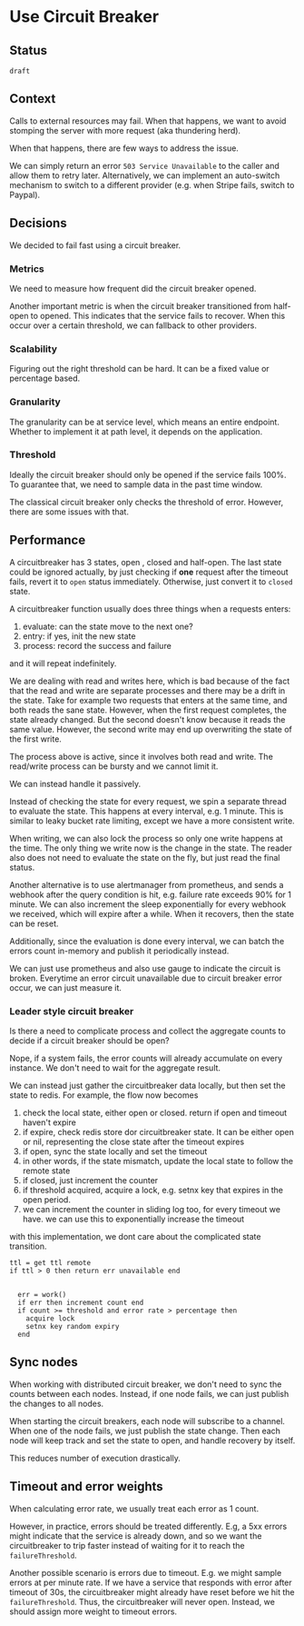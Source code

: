 # Use Circuit Breaker


## Status

`draft`


## Context

Calls to external resources may fail. When that happens, we want to avoid stomping the server with more request (aka thundering herd).

When that happens, there are few ways to address the issue.

We can simply return an error `503 Service Unavailable` to the caller and allow them to retry later.
Alternatively, we can implement an auto-switch mechanism to switch to a different provider (e.g. when Stripe fails, switch to Paypal).


## Decisions

We decided to fail fast using a circuit breaker.


### Metrics

We need to measure how frequent did the circuit breaker opened.

Another important metric is when the circuit breaker transitioned from half-open to opened. This indicates that the service fails to recover.
When this occur over a certain threshold, we can fallback to other providers.


### Scalability

Figuring out the right threshold can be hard. It can be a fixed value or percentage based.

### Granularity


The granularity can be at service level, which means an entire endpoint. Whether to implement it at path level, it depends on the application.

### Threshold


Ideally the circuit breaker should only be opened if the service fails 100%. To guarantee that, we need to sample data in the past time window.


The classical circuit breaker only checks the threshold of error. However, there are some issues with that.


## Performance 

A circuitbreaker has 3 states, open , closed and half-open. The last state could be ignored actually, by just checking if **one** request after the timeout fails, revert it to `open` status immediately. Otherwise, just convert it to `closed` state.


A circuitbreaker function usually does three things when a requests enters:

1. evaluate: can the state move to the next one?
2. entry: if yes, init the new state
3. process: record the success and failure

and it will repeat indefinitely.

We are dealing with read and writes here, which is bad because of the fact that the read and write are separate processes and there may be a drift in the state. Take for example two requests that enters at the same time, and both reads the sane state. However, when the first request completes, the state already changed. But the second doesn't know because it reads the same value. However, the second write may end up overwriting the state of the first write.

The process above is active, since it involves both read and write. The read/write process can be bursty and we cannot limit it.

We can instead handle it passively.

Instead of checking the state for every request, we spin a separate thread to evaluate the state. This happens at every interval, e.g. 1 minute. This is similar to leaky bucket rate limiting, except we have a more consistent write.

When writing, we can also lock the process so only one write happens at the time. The only thing we write now is the change in the state. The reader also does not need to evaluate the state on the fly, but just read the final status.


Another alternative is to use alertmanager from prometheus, and sends a webhook after the query condition is hit, e.g. failure rate exceeds 90% for 1 minute. We can also increment the sleep exponentially for every webhook we received, which will expire after a while. When it recovers, then the state can be reset.

Additionally, since the evaluation is done every interval, we can batch the errors count in-memory and publish it periodically instead.

We can just use prometheus and also use gauge to indicate the circuit is broken. Everytime an error circuit unavailable due to circuit breaker error occur, we can just measure it.

### Leader style circuit breaker

Is there a need to complicate process and collect the aggregate counts to decide if a circuit breaker should be open?

Nope, if a system fails, the error counts will already accumulate on every instance. We don't need to wait for the aggregate result.

We can instead just gather the circuitbreaker data locally, but then set the state to redis. For example, the flow now becomes


1. check the local state, either open or closed. return if open and timeout haven't expire 
2. if expire, check redis store dor circuitbreaker state. It can be either open or nil, representing the close state after the timeout expires
3. if open, sync the state locally and set the timeout
4. in other words, if the state mismatch, update the local state to follow the remote state
5. if closed, just increment the counter
6. if threshold acquired, acquire a lock, e.g. setnx key that expires in the open period.
7. we can increment the counter in sliding log too, for every timeout we have. we can use this to exponentially increase the timeout

with this implementation, we dont care about the complicated state transition.


```
ttl = get ttl remote
if ttl > 0 then return err unavailable end


  err = work()
  if err then increment count end
  if count >= threshold and error rate > percentage then
    acquire lock
    setnx key random expiry
  end
```


## Sync nodes

When working with distributed circuit breaker, we don't need to sync the counts between each nodes. Instead, if one node fails, we can just publish the changes to all nodes.

When starting the circuit breakers, each node will subscribe to a channel. When one of the node fails, we just publish the state change.
Then each node will keep track and set the state to open, and handle recovery by itself.

This reduces number of execution drastically.


## Timeout and error weights

When calculating error rate, we usually treat each error as 1 count.

However, in practice, errors should be treated differently. E.g, a 5xx errors might indicate that the service is already down, and so we want the circuitbreaker to trip faster instead of waiting for it to reach the `failureThreshold`.

Another possible scenario is errors due to timeout. E.g. we might sample errors at per minute rate. If we have a service that responds with error after timeout of 30s, the circuitbreaker might already have reset before we hit the `failureThreshold`. Thus, the circuitbreaker will never open. Instead, we should assign more weight to timeout errors.
